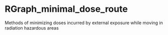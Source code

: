 # RGraph_minimal_dose_route
Methods of minimizing doses incurred by external exposure while moving in radiation hazardous areas

